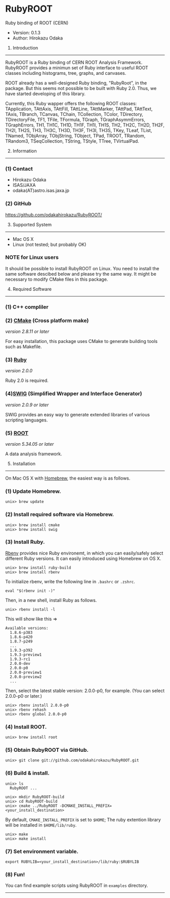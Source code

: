 RubyROOT
================================================================

Ruby binding of ROOT (CERN)

- Version: 0.1.3
- Author: Hirokazu Odaka


 1. Introduction
----------------------------------------------------------------

RubyROOT is a Ruby binding of CERN ROOT Analysis Framework. RubyROOT provides a
minimun set of Ruby interface to useful ROOT classes including histograms,
tree, graphs, and canvases.

ROOT already has a well-designed Ruby binding, "RubyRoot", in the package. But
this seems not possible to be built with Ruby 2.0. Thus, we have started
developing of this library.

Currently, this Ruby wapper offers the following ROOT classes:  
TApplication, TAttAxis, TAttFill, TAttLine, TAttMarker, TAttPad, TAttText,
TAxis, TBranch, TCanvas, TChain, TCollection, TColor, TDirectory,
TDirectoryFile, TF1, TFile, TFormula, TGraph, TGraphAsymmErrors, TGraphErrors,
TH1, TH1C, TH1D, TH1F, TH1I, TH1S, TH2, TH2C, TH2D, TH2F, TH2I, TH2S, TH3,
TH3C, TH3D, TH3F, TH3I, TH3S, TKey, TLeaf, TList, TNamed, TObjArray,
TObjString, TObject, TPad, TROOT, TRandom, TRandom3, TSeqCollection, TString,
TStyle, TTree, TVirtualPad.


 2. Information
----------------------------------------------------------------

### (1) Contact

- Hirokazu Odaka 
- ISAS/JAXA
- odaka(AT)astro.isas.jaxa.jp

### (2) GitHub

https://github.com/odakahirokazu/RubyROOT/


 3. Supported System
----------------------------------------------------------------

- Mac OS X
- Linux (not tested; but probably OK)

### NOTE for Linux users

It should be possible to install RubyROOT on Linux. You need to install the
same software descibed below and please try the same way. It might be necessary
to modify CMake files in this package.


 4. Required Software
----------------------------------------------------------------

### (1) C++ compliler

### (2) [CMake](http://www.cmake.org/) (Cross platform make)
*version 2.8.11 or later*

For easy installation, this package uses CMake to generate building tools such
as Makefile.

### (3) [Ruby](http://www.ruby-lang.org/en/)
*version 2.0.0*

Ruby 2.0 is required.

### (4)[SWIG](http://www.swig.org/) (Simplified Wrapper and Interface Generator)
*version 2.0.9 or later*

SWIG provides an easy way to generate extended libraries of various scripting
languages.

### (5) [ROOT](http://root.cern.ch/)
*version 5.34.05 or later*

A data analysis framework.


 5. Installation
----------------------------------------------------------------

On Mac OS X with [Homebrew](http://mxcl.github.io/homebrew/), the easiest way
is as follows.

### (1) Update Homebrew.

    unix> brew update

### (2) Install required software via Homebrew.

    unix> brew install cmake
    unix> brew install swig

### (3) Install Ruby.

[Rbenv](https://github.com/sstephenson/rbenv/) provides nice Ruby environemt,
in which you can easily/safely select different Ruby versions. It can easily
introduced using Homebrew on OS X.

    unix> brew install ruby-build
    unix> brew install rbenv

To initialize rbenv, write the following line in `.bashrc` or `.zshrc`.

    eval "$(rbenv init -)"

Then, in a new shell, install Ruby as follows.

    unix> rbenv install -l

This will show like this => 

    Available versions:
      1.8.6-p383
      1.8.6-p420
      1.8.7-p249
      ...
      1.9.3-p392
      1.9.3-preview1
      1.9.3-rc1
      2.0.0-dev
      2.0.0-p0
      2.0.0-preview1
      2.0.0-preview2
      ...

Then, select the latest stable version: 2.0.0-p0, for example.
(You can select 2.0.0-p0 or later.)

    unix> rbenv install 2.0.0-p0
    unix> rbenv rehash
    unix> rbenv global 2.0.0-p0

### (4) Install ROOT.

    unix> brew install root

### (5) Obtain RubyROOT via GitHub.

    unix> git clone git://github.com/odakahirokazu/RubyROOT.git

### (6) Build & install.

    unix> ls
      RubyROOT ...
    
    unix> mkdir RubyROOT-build
    unix> cd RubyROOT-build
    unix> cmake ../RubyROOT -DCMAKE_INSTALL_PREFIX=<your_install_destination>

By default, `CMAKE_INSTALL_PREFIX` is set to `$HOME`; The ruby extention
library will be installed in `$HOME/lib/ruby`.

    unix> make
    unix> make install

### (7) Set environment variable.

    export RUBYLIB=<your_install_destination>/lib/ruby:$RUBYLIB

### (8) Fun!

You can find example scripts using RubyROOT in `examples` directory.

****************************************************************

